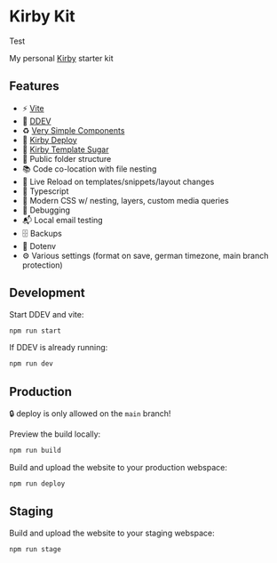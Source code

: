 # Kirby Kit

Test

My personal [Kirby](https://getkirby.com/) starter kit

## Features

- ⚡️ [Vite](https://vitejs.dev/)
- 🐳 [DDEV](https://ddev.com/)
- ♻️ [Very Simple Components](https://github.com/very-simple/components)
- 🚀 [Kirby Deploy](https://github.com/arnoson/kirby-deploy)
- 🍬 [Kirby Template Sugar](https://github.com/arnoson/kirby-template-sugar)
- 📂 Public folder structure
- 📚 Code co-location with file nesting
- 🔄 Live Reload on templates/snippets/layout changes
- 🦾 Typescript
- 🎨 Modern CSS w/ nesting, layers, custom media queries
- 🐛 Debugging
- 📬 Local email testing
- 🗄️ Backups
- 🔑 Dotenv
- ⚙️ Various settings (format on save, german timezone, main branch protection)

## Development

Start DDEV and vite:

```bash
npm run start
```

If DDEV is already running:

```bash
npm run dev
```

## Production

🔒 deploy is only allowed on the `main` branch!

Preview the build locally:

```bash
npm run build
```

Build and upload the website to your production webspace:

```bash
npm run deploy
```

## Staging

Build and upload the website to your staging webspace:

```bash
npm run stage
```
